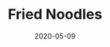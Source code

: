 --- 
title: "Fried Noodles"
date: 2020-05-09
categories: arrangements
permalink: ":categories/:year/:month/:day/:title"
pdf-link: fried-noodles-pink-guy-piano-arr-alex-kappen-may-2020.pdf
pdf-lyric: #
yt-link: https://www.youtube.com/watch?v=8Ac-5MkWIeU
muse-link: https://musescore.com/user/28025112/scores/6138621
---